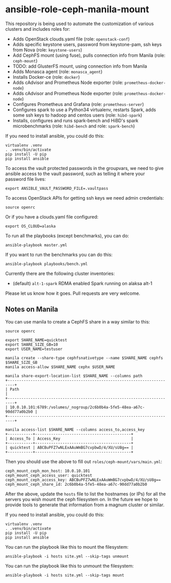 # ansible-role-ceph-manila-mount

This repository is being used to automate the customization of various clusters
and includes roles for:

* Adds OpenStack clouds.yaml file (role: `openstack-conf`)
* Adds specific keystone users, password from keystone-pam, ssh keys from Nova
  (role: `keystone-users`)
* Add CephFS mount (using fuse), pulls connection info from Manila
  (role: `ceph-mount`)
* TODO: add GlusterFS mount, using connection info from Manila
* Adds Monasca agent (role: `monasca_agent`)
* Installs Docker-ce (role: `docker`)
* Adds cAdvisor and Prometheus Node exporter (role: `prometheus-docker-node`)
* Adds cAdvisor and Prometheus Node exporter (role: `prometheus-docker-node`)
* Configures Prometheus and Grafana (role: `prometheus-server`)
* Configures spark to use a Python34 virtualenv, restarts Spark, adds some
  ssh keys to hadoop and centos users (role: `hibd-spark`)
* Installs, configures and runs spark-bench and HiBD's spark microbenchmarks
  (role: `hibd-bench` and role: `spark-bench`)

If you need to install ansible, you could do this:

	virtualenv .venv
	. .venv/bin/activate
	pip install -U pip
	pip install ansible

To access the vault protected passwords in the groupvars, we need to give
ansible access to the vault password, such as telling it where your password
file lives:

    export ANSIBLE_VAULT_PASSWORD_FILE=.vaultpass

To access OpenStack APIs for getting ssh keys we need admin credentials:

    source openrc

Or if you have a clouds.yaml file configured:

    export OS_CLOUD=alaska

To run all the playbooks (except benchmarks), you can do:

	ansible-playbook master.yml

If you want to run the benchmarks you can do this:

    ansible-playbook playbooks/bench.yml

Currently there are the following cluster inventories:

* (default) `alt-1-spark` RDMA enabled Spark running on alaksa alt-1

Please let us know how it goes. Pull requests are very welcome.

## Notes on Manila

You can use manila to create a CephFS share in a way similar to this:

	source openrc

	export SHARE_NAME=quicktest
	export SHARE_SIZE_GB=10
	export USER_NAME=testuser

	manila create --share-type cephfsnativetype --name $SHARE_NAME cephfs $SHARE_SIZE_GB
	manila access-allow $SHARE_NAME cephx $USER_NAME

	manila share-export-location-list $SHARE_NAME --columns path
	+-------------------------------------------------------------------------+
	| Path                                                                    |
	+-------------------------------------------------------------------------+
	| 10.0.10.101:6789:/volumes/_nogroup/2c6b0b4a-5fe5-48ea-a67c-90dd77a0b2b0 |
	+-------------------------------------------------------------------------+

	manila access-list $SHARE_NAME --columns access_to,access_key
	+-----------+------------------------------------------+
	| Access_To | Access_Key                               |
	+-----------+------------------------------------------+
	| quicktest | ABCBuPFZ7wNLExAAuWmBG7cvpbwD/4/XU/sU8g== |
	+-----------+------------------------------------------+

Then you should use the above to fill out ``roles/ceph-mount/vars/main.yml``:

	ceph_mount_ceph_mon_host: 10.0.10.101
	ceph_mount_ceph_access_user: quicktest
	ceph_mount_ceph_access_key: ABCBuPFZ7wNLExAAuWmBG7cvpbwD/4/XU/sU8g==
	ceph_mount_ceph_share_id: 2c6b0b4a-5fe5-48ea-a67c-90dd77a0b2b0

After the above, update the ``hosts`` file to list the hostnames (or IPs)
for all the servers you wish mount the ceph filesystem on. In the future
we hope to provide tools to generate that information from a magnum
cluster or similar.

If you need to install ansible, you could do this:

	virtualenv .venv
	. .venv/bin/activate
	pip install -U pip
	pip install ansible

You can run the playbook like this to mount the filesystem:

	ansible-playbook -i hosts site.yml --skip-tags unmount

You can run the playbook like this to unmount the filesystem:

	ansible-playbook -i hosts site.yml --skip-tags mount
